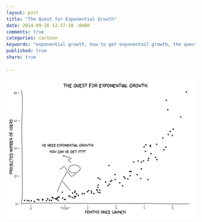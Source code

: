 ```yaml
---
layout: post
title: "The Quest for Exponential Growth"
date: 2014-09-26 12:37:18 -0400
comments: true
categories: cartoon
keywords: "exponential growth, how to get exponentail growth, the quest for exponential growth, xkcd, R xkcd package"
published: true
share: true

---
```

![](/images/xkcd-exponential-growth.png)